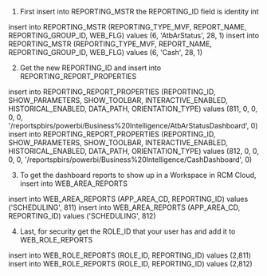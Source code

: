 1. First insert into REPORTING_MSTR the REPORTING_ID field is identity int

insert into REPORTING_MSTR (REPORTING_TYPE_MVF, REPORT_NAME, REPORTING_GROUP_ID, WEB_FLG) values (6, 'AtbArStatus', 28, 1)
insert into REPORTING_MSTR (REPORTING_TYPE_MVF, REPORT_NAME, REPORTING_GROUP_ID, WEB_FLG) values (6, 'Cash', 28, 1)

2. Get the new REPORTING_ID and insert into REPORTING_REPORT_PROPERTIES 

insert into REPORTING_REPORT_PROPERTIES (REPORTING_ID, SHOW_PARAMETERS, SHOW_TOOLBAR, INTERACTIVE_ENABLED, HISTORICAL_ENABLED, DATA_PATH, ORIENTATION_TYPE) values (811, 0, 0, 0, 0, '/reportspbirs/powerbi/Business%20Intelligence/AtbArStatusDashboard', 0)
insert into REPORTING_REPORT_PROPERTIES (REPORTING_ID, SHOW_PARAMETERS, SHOW_TOOLBAR, INTERACTIVE_ENABLED, HISTORICAL_ENABLED, DATA_PATH, ORIENTATION_TYPE) values (812, 0, 0, 0, 0, '/reportspbirs/powerbi/Business%20Intelligence/CashDashboard', 0)

3. To get the dashboard reports to show up in a Workspace in RCM Cloud, insert into WEB_AREA_REPORTS 

insert into WEB_AREA_REPORTS (APP_AREA_CD, REPORTING_ID) values ('SCHEDULING', 811)
insert into WEB_AREA_REPORTS (APP_AREA_CD, REPORTING_ID) values ('SCHEDULING', 812)

4. Last, for security get the ROLE_ID that your user has and add it to WEB_ROLE_REPORTS 

insert into WEB_ROLE_REPORTS (ROLE_ID, REPORTING_ID) values (2,811)
insert into WEB_ROLE_REPORTS (ROLE_ID, REPORTING_ID) values (2,812)
